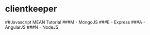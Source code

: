# clientkeeper

##Javascript MEAN Tutorial
###M - MongoJS
###E - Express
###A - AngularJS
###N - NodeJS

